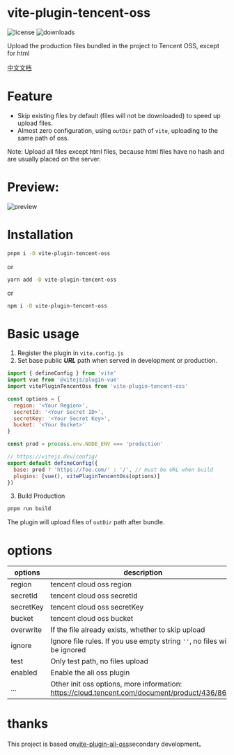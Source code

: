 vite-plugin-tencent-oss
=======
![license](https://img.shields.io/npm/l/vite-plugin-tencent-oss)
![downloads](https://img.shields.io/npm/dt/vite-plugin-tencent-oss)

Upload the production files bundled in the project to Tencent OSS, except for html

[中文文档](https://github.com/taosiqi/vite-plugin-tencent-oss/blob/main/README_CN.md)

# Feature

- Skip existing files by default (files will not be downloaded) to speed up upload files.
- Almost zero configuration, using `outDir` path of `vite`, uploading to the same path of oss.

Note: Upload all files except html files, because html files have no hash and are usually placed on the server.

# Preview:

![preview](https://static-1253419794.cos.ap-nanjing.myqcloud.com/img/1656215242281.png)

# Installation

```bash
pnpm i -D vite-plugin-tencent-oss
```

or

```bash
yarn add -D vite-plugin-tencent-oss
```

or

```bash
npm i -D vite-plugin-tencent-oss
```

# Basic usage

1. Register the plugin in `vite.config.js`
2. Set base public ***URL*** path when served in development or production.

```javascript
import { defineConfig } from 'vite'
import vue from '@vitejs/plugin-vue'
import vitePluginTencentOss from 'vite-plugin-tencent-oss'

const options = {
  region: '<Your Region>',
  secretId: '<Your Secret ID>',
  secretKey: '<Your Secret Key>',
  bucket: '<Your Bucket>'
}

const prod = process.env.NODE_ENV === 'production'

// https://vitejs.dev/config/
export default defineConfig({
  base: prod ? 'https://foo.com/' : '/', // must be URL when build
  plugins: [vue(), vitePluginTencentOss(options)]
})
```

3. Build Production

```bash
pnpm run build
```

The plugin will upload files of `outDir` path after bundle.

# options

| options   | description                                                                                   | type    | default       |
|-----------|-----------------------------------------------------------------------------------------------|---------|---------------|
| region    | tencent cloud oss region                                                                      | string  |               |
| secretId  | tencent cloud oss secretId                                                                     | string  |               |
| secretKey | tencent cloud oss secretKey                                                                 | string  |               |
| bucket    | tencent cloud oss bucket                                                                          | string  |               |
| overwrite | If the file already exists, whether to skip upload                                            | boolean | false         |
| ignore    | Ignore file rules. If you use empty string `''`, no files will be ignored                     | string  | `'**/*.html'` |
| test      | Only test path, no files upload                                                               | boolean | false         |
| enabled   | Enable the ali oss plugin                                                                     | boolean | true          |
| ...       | Other init oss options, more information: https://cloud.tencent.com/document/product/436/8629 | any | |

# thanks
This project is based on[vite-plugin-ali-oss](https://github.com/xiaweiss/vite-plugin-ali-oss)secondary development。
